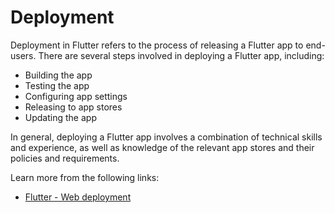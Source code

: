 # Deployment

Deployment in Flutter refers to the process of releasing a Flutter app to end-users. There are several steps involved in deploying a Flutter app, including:

- Building the app
- Testing the app
- Configuring app settings
- Releasing to app stores
- Updating the app

In general, deploying a Flutter app involves a combination of technical skills and experience, as well as knowledge of the relevant app stores and their policies and requirements. 

Learn more from the following links:

- [Flutter - Web deployment](https://dart.dev/web/deployment)